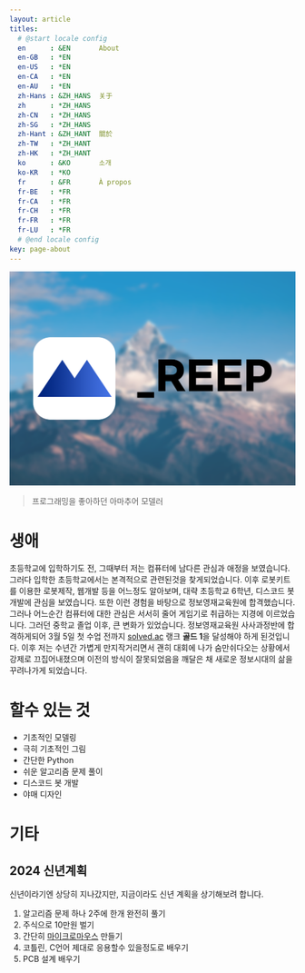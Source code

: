 ```yaml
---
layout: article
titles:
  # @start locale config
  en      : &EN       About
  en-GB   : *EN
  en-US   : *EN
  en-CA   : *EN
  en-AU   : *EN
  zh-Hans : &ZH_HANS  关于
  zh      : *ZH_HANS
  zh-CN   : *ZH_HANS
  zh-SG   : *ZH_HANS
  zh-Hant : &ZH_HANT  關於
  zh-TW   : *ZH_HANT
  zh-HK   : *ZH_HANT
  ko      : &KO       소개
  ko-KR   : *KO
  fr      : &FR       À propos
  fr-BE   : *FR
  fr-CA   : *FR
  fr-CH   : *FR
  fr-FR   : *FR
  fr-LU   : *FR
  # @end locale config
key: page-about
---
```


![Image](assets\images\logo\REEP_About.png)

> 프로그래밍을 좋아하던 아마추어 모델러

생애
===
초등학교에 입학하기도 전, 그때부터 저는 컴퓨터에 남다른 관심과 애정을 보였습니다.
그러다 입학한 초등학교에서는 본격적으로 관련된것을 찾게되었습니다.
이후 로봇키트를 이용한 로봇제작, 웹개발 등을 어느정도 알아보며, 대략 초등학교 6학년, 디스코드 봇 개발에 관심을 보였습니다.
또한 이런 경험을 바탕으로 정보영재교육원에 합격했습니다.
그러나 어느순간 컴퓨터에 대한 관심은 서서히 줄어 게임기로 취급하는 지경에 이르었습니다.
그러던 중학교 졸업 이후, 큰 변화가 있었습니다. 정보영재교육원 사사과정반에 합격하게되어 3월 5일 첫 수업 전까지 [solved.ac](https://solved.ac/) 랭크 **골드 1**을 달성해야 하게 된것입니다.
이후 저는 수년간 가볍게 만지작거리면서 괜히 대회에 나가 숨만쉬다오는 상황에서 강제로 끄집어내졌으며 이전의 방식이 잘못되었음을 깨달은 채 새로운 정보시대의 삶을 꾸려나가게 되었습니다.

할수 있는 것
===
- 기초적인 모델링
- 극히 기초적인 그림
- 간단한 Python
- 쉬운 알고리즘 문제 풀이
- 디스코드 봇 개발
- 야매 디자인

기타
===
2024 신년계획
---
신년이라기엔 상당히 지나갔지만, 지금이라도 신년 계획을 상기해보려 합니다.

1. 알고리즘 문제 하나 2주에 한개 완전히 풀기
2. 주식으로 10만원 벌기
3. 간단히 [마이크로마우스](https://en.wikipedia.org/wiki/Micromouse) 만들기
4. 코틀린, C언어 제대로 응용할수 있을정도로 배우기
5. PCB 설계 배우기

